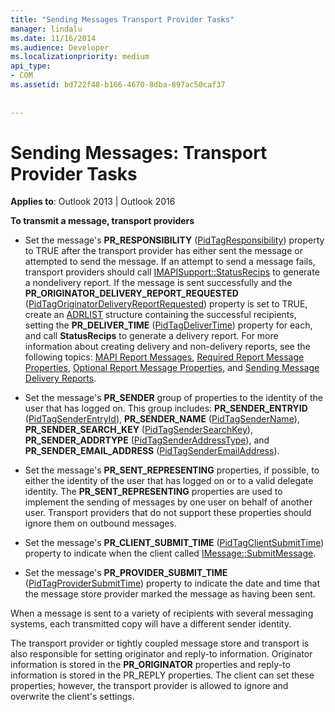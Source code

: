 ```yaml
---
title: "Sending Messages Transport Provider Tasks"
manager: lindalu
ms.date: 11/16/2014
ms.audience: Developer
ms.localizationpriority: medium
api_type:
- COM
ms.assetid: bd722f48-b166-4670-8dba-897ac50caf37
 
 
---
```


# Sending Messages: Transport Provider Tasks

  
  
**Applies to**: Outlook 2013 | Outlook 2016 
  
 **To transmit a message, transport providers**
  
- Set the message's **PR_RESPONSIBILITY** ([PidTagResponsibility](pidtagresponsibility-canonical-property.md)) property to TRUE after the transport provider has either sent the message or attempted to send the message. If an attempt to send a message fails, transport providers should call [IMAPISupport::StatusRecips](imapisupport-statusrecips.md) to generate a nondelivery report. If the message is sent successfully and the **PR_ORIGINATOR_DELIVERY_REPORT_REQUESTED** ([PidTagOriginatorDeliveryReportRequested](pidtagoriginatordeliveryreportrequested-canonical-property.md)) property is set to TRUE, create an [ADRLIST](adrlist.md) structure containing the successful recipients, setting the **PR_DELIVER_TIME** ([PidTagDeliverTime](pidtagdelivertime-canonical-property.md)) property for each, and call **StatusRecips** to generate a delivery report. For more information about creating delivery and non-delivery reports, see the following topics: [MAPI Report Messages](mapi-report-messages.md), [Required Report Message Properties](required-report-message-properties.md), [Optional Report Message Properties](optional-report-message-properties.md), and [Sending Message Delivery Reports](sending-message-delivery-reports.md).
    
- Set the message's **PR_SENDER** group of properties to the identity of the user that has logged on. This group includes: **PR_SENDER_ENTRYID** ([PidTagSenderEntryId](pidtagsenderentryid-canonical-property.md)), **PR_SENDER_NAME** ([PidTagSenderName](pidtagsendername-canonical-property.md)), **PR_SENDER_SEARCH_KEY** ([PidTagSenderSearchKey](pidtagsendersearchkey-canonical-property.md)), **PR_SENDER_ADDRTYPE** ([PidTagSenderAddressType](pidtagsenderaddresstype-canonical-property.md)), and **PR_SENDER_EMAIL_ADDRESS** ([PidTagSenderEmailAddress](pidtagsenderemailaddress-canonical-property.md)).
    
- Set the message's **PR_SENT_REPRESENTING** properties, if possible, to either the identity of the user that has logged on or to a valid delegate identity. The **PR_SENT_REPRESENTING** properties are used to implement the sending of messages by one user on behalf of another user. Transport providers that do not support these properties should ignore them on outbound messages. 
    
- Set the message's **PR_CLIENT_SUBMIT_TIME** ([PidTagClientSubmitTime](pidtagclientsubmittime-canonical-property.md)) property to indicate when the client called [IMessage::SubmitMessage](imessage-submitmessage.md).
    
- Set the message's **PR_PROVIDER_SUBMIT_TIME** ([PidTagProviderSubmitTime](pidtagprovidersubmittime-canonical-property.md)) property to indicate the date and time that the message store provider marked the message as having been sent. 
    
When a message is sent to a variety of recipients with several messaging systems, each transmitted copy will have a different sender identity. 
  
The transport provider or tightly coupled message store and transport is also responsible for setting originator and reply-to information. Originator information is stored in the **PR_ORIGINATOR** properties and reply-to information is stored in the PR_REPLY properties. The client can set these properties; however, the transport provider is allowed to ignore and overwrite the client's settings. 
  


